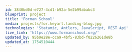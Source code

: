```yaml
---
id: 3840bd0d-e727-4cd1-b92a-5e2b99ababc3
blueprint: project
title: 'Forman School'
media: projects/for.keyart.landing-blog.jpg
technologies: 'Statamic, Antlers, JavaScript, REST Api'
live_link: 'https://www.formanschool.org/'
updated_by: 95b9e28e-cca9-4bf5-83bd-f0226261de8b
updated_at: 1754510444
---
```

